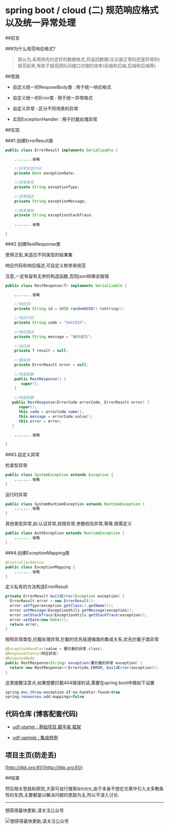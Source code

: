 # spring boot / cloud (二) 规范响应格式以及统一异常处理

##前言

###为什么规范响应格式?

>我认为,采用预先约定好的数据格式,将返回数据(无论是正常的还是异常的)规范起来,有助于提高团队间接口对接的效率(前端和后端,后端和后端等).

##思路


- 自定义统一的ResposeBody类 : 用于统一响应格式


- 自定义统一的Error类 : 用于统一异常格式


- 自定义异常 : 区分不同场景的异常


- 实现ExceptionHandler : 用于拦截处理异常


##实现

###1.创建ErrorResult类


``` java
public class ErrorResult implements Serializable {

	........省略

	//异常发生时间
	private Date exceptionDate;
	
	//异常类名
	private String exceptionType;
	
	//异常描述
	private String exceptionMessage;
	
	//异常堆栈
	private String exceptionStackTrace;
	
	........省略

}
```

###2.创建RestResponse类

使用泛型,来适应不同类型的结果集

响应代码和响应描述,可自定义枚举来规范

注意,一定有留有无参的构造函数,否则json转换会报错

``` java
public class RestResponse<T> implements Serializable {

	........省略

	//响应ID
	private String id = UUID.randomUUID().toString();
	
	//响应代码
	private String code = "SUCCESS";
	
	//响应描述
	private String message = "操作成功";
	
	//响应体
	private T result = null;
	
	//错误体
	private ErrorResult error = null;
	
	//构造函数
	public RestResponse() {
	   super();
	}
  	
  	//构造函数
   public RestResponse(ErrorCode errorCode, ErrorResult error) {
      super();
      this.code = errorCode.name();
      this.message = errorCode.value();
      this.error = error;
   }
	
	........省略

}
```

###3.自定义异常

检查型异常

``` java
public class SystemException extends Exception {
	........省略
}
```

运行时异常

``` java
public class SystemRuntimeException extends RuntimeException {
	........省略
}
```

其他类型异常,如:认证异常,权限异常,参数校验异常,等等,按需定义

``` java
public class AuthException extends RuntimeException {
	........省略
}
```

###4.创建ExceptionMapping类


``` java
@ControllerAdvice
public class ExceptionMapping {
	........省略
}
```

定义私有的方法构造ErrorResult

``` java
private ErrorResult buildError(Exception exception) {
  ErrorResult error = new ErrorResult();
  error.setType(exception.getClass().getName());
  error.setMessage(ExceptionUtils.getMessage(exception));
  error.setStackTrace(ExceptionUtils.getStackTrace(exception));
  error.setDate(new Date());
  return error;
}
```

按照异常类型,拦截处理异常,拦截的优先级遵循类的集成关系,优先拦截子类异常

``` java
@ExceptionHandler(value = 要拦截的异常.class)
@ResponseStatus(响应状态)
@ResponseBody
public RestResponse<String> exception(要拦截的异常 exception) {
  return new RestResponse<>(ErrorCode.ERROR, buildError(exception));
}
```

这里提醒注意点,如果想要拦截404错误的话,需要在spring boot中做如下设置

``` java
spring.mvc.throw-exception-if-no-handler-found=true
spring.resources.add-mappings=false
```

## **代码仓库** (博客配套代码)

- [udf-starter : 基础项目,脚手架,框架](https://gitee.com/wangkang/udf)

- [udf-sample : 集成样例](https://gitee.com/wangkang/udf-sample)

## **项目主页**(防走丢)

[http://itkk.org:81/](http://itkk.org:81/)

##结束

然后相关思路和原则,大家可自行搜索`契约优先`,由于本身不想在文章中引入太多教条性的东西,主要都是以解决问题的思路为主,所以不深入讨论.

---------

想获得最快更新,请关注公众号

![想获得最快更新,请关注公众号](https://mmbiz.qlogo.cn/mmbiz_jpg/gjOvoY7GOt5a4dicfGbqze591YAEiaRONE0nOsiaur4nlsmKtUpRuONue28wJ9JfOXfBl99OoVmYncohMnEY4LMdg/0?wx_fmt=jpeg "想获得最快更新,请关注公众号") 

